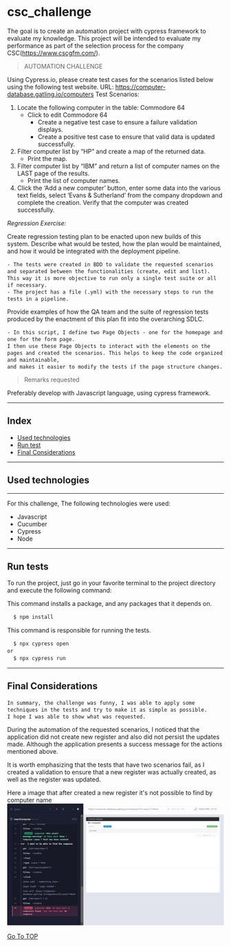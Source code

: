 # csc_challenge

The goal is to create an automation project with cypress framework to evaluate my knowledge. This project will be intended to evaluate my performance as part of the selection process for the company CSC(https://www.cscgfm.com/).

>AUTOMATION CHALLENGE

Using Cypress.io, please create test cases for the scenarios listed below using the following test website.
URL: https://computer-database.gatling.io/computers Test Scenarios:
1) Locate the following computer in the table: Commodore 64
    * Click to edit Commodore 64
        * Create a negative test case to ensure a failure validation displays.
        * Create a positive test case to ensure that valid data is updated successfully.
2) Filter computer list by “HP” and create a map of the returned data.
    * Print the map.
3) Filter computer list by “IBM” and return a list of computer names on the LAST page of the
results.
    * Print the list of computer names.
4) Click the ‘Add a new computer’ button, enter some data into the various text fields, select
‘Evans & Sutherland’ from the company dropdown and complete the creation. Verify that the
computer was created successfully.

*Regression Exercise:*

Create regression testing plan to be enacted upon new builds of this system. Describe what would be
tested, how the plan would be maintained, and how it would be integrated with the deployment
pipeline.
```
- The tests were created in BDD to validate the requested scenarios and separated between the functionalities (create, edit and list).
This way it is more objective to run only a single test suite or all if necessary.
- The project has a file (.yml) with the necessary steps to run the tests in a pipeline.
```

Provide examples of how the QA team and the suite of regression tests produced by the enactment of
this plan fit into the overarching SDLC.
```
- In this script, I define two Page Objects - one for the homepage and one for the form page. 
I then use these Page Objects to interact with the elements on the pages and created the scenarios. This helps to keep the code organized and maintainable, 
and makes it easier to modify the tests if the page structure changes.
```



> Remarks requested

Preferably develop with Javascript language, using cypress framework.

---
## Index

- [Used technologies](#used-technologies)
- [Run test](#run-test)
- [Final Considerations](#final-considerations)
---
## Used technologies 
---
For this challenge, The following technologies were used:
- Javascript
- Cucumber
- Cypress
- Node
---

## Run tests

To run the project, just go in your favorite terminal to the project directory and execute the following command:

This command installs a package, and any packages that it depends on.
```bash
  $ npm install
```
This command is responsible for running the tests.
```bash
  $ npx cypress open
or
  $ npx cypress run
```
---
## Final Considerations
```
In summary, the challenge was funny, I was able to apply some techniques in the tests and try to make it as simple as possible. 
I hope I was able to show what was requested.
```
During the automation of the requested scenarios, I noticed that the application did not create new register and also did not persist the updates made.
Although the application presents a success message for the actions mentioned above.

It is worth emphasizing that the tests that have two scenarios fail, as I created a validation to ensure that a new register was actually created, as well as the register was updated.

Here a image that after created a new register it's not possible to find by computer name
![plot](./folder/add_a_new_computer.png)


[Go To TOP](#TOP)


